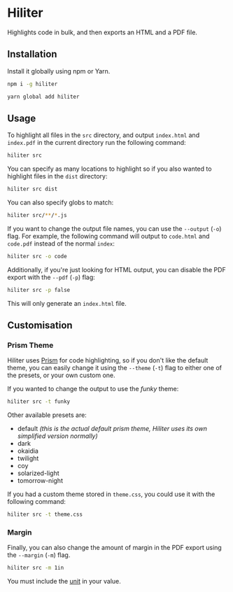 # Hiliter
Highlights code in bulk, and then exports an HTML and a PDF file.

## Installation
Install it globally using npm or Yarn.

```bash
npm i -g hiliter

yarn global add hiliter
```

## Usage
To highlight all files in the `src` directory, and output `index.html` and `index.pdf` in the current directory run the
following command:

```bash
hiliter src
```

You can specify as many locations to highlight so if you also wanted to highlight files in the `dist` directory:

```bash
hiliter src dist
```

You can also specify globs to match:
```bash
hiliter src/**/*.js
```

If you want to change the output file names, you can use the `--output` (`-o`) flag. For example, the following command
will output to `code.html` and `code.pdf` instead of the normal `index`:

```bash
hiliter src -o code
```

Additionally, if you're just looking for HTML output, you can disable the PDF export with the `--pdf` (`-p`) flag:

```bash
hiliter src -p false
```

This will only generate an `index.html` file.

## Customisation

### Prism Theme
Hiliter uses [Prism](https://prismjs.com/) for code highlighting, so if you don't like the default theme, you can easily change it using the `--theme` (`-t`) flag to either one of the
presets, or your own custom one.

If you wanted to change the output to use the *funky* theme:

```bash
hiliter src -t funky
```

Other available presets are:
- default *(this is the actual default prism theme, Hiliter uses its own simplified version normally)*
- dark
- okaidia
- twilight
- coy
- solarized-light
- tomorrow-night

If you had a custom theme stored in `theme.css`, you could use it with the following command:

```bash
hiliter src -t theme.css
```

### Margin
Finally, you can also change the amount of margin in the PDF export using the `--margin` (`-m`) flag.

```bash
hiliter src -m 1in
```

You must include the [unit](https://www.w3schools.com/cssref/css_units.asp) in your value.